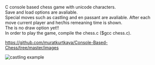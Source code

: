 C console based chess game with unicode characters.  
Save and load options are avaliable.  
Special moves such as castling and en passant are avaliable.
After each move current player and her/his remeaning time is shown.    
The is no draw option yet!!  
In order to play the game, compile the chess.c ($gcc chess.c).
  
  
https://github.com/muratkurtkaya/Console-Based-Chess/tree/master/images
  
![castling example](https://user-images.githubusercontent.com/46817744/108565366-9d918800-7315-11eb-88e8-f0140d0abe29.png)